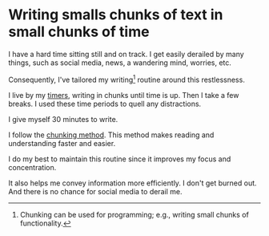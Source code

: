 # Writing smalls chunks of text in small chunks of time

I have a hard time sitting still and on track. I get easily derailed by many things, such as social media, news, a wandering mind, worries, etc. 

Consequently, I've tailored my writing[^1] routine around this restlessness. 

I live by my [timers](http://handsmemory.com), writing in chunks until time is up. Then I take a few breaks. I used these time periods to quell any distractions. 

I give myself 30 minutes to write. 

I follow the [chunking method](http://en.wikipedia.org/wiki/Chunking_(writing)). This method makes reading and understanding faster and easier.   

I do my best to maintain this routine since it improves my focus and concentration.

It also helps me convey information more efficiently. I don't get burned out. And there is no chance for social media to derail me.  


[^1]: Chunking can be used for programming; e.g., writing small chunks of functionality.
